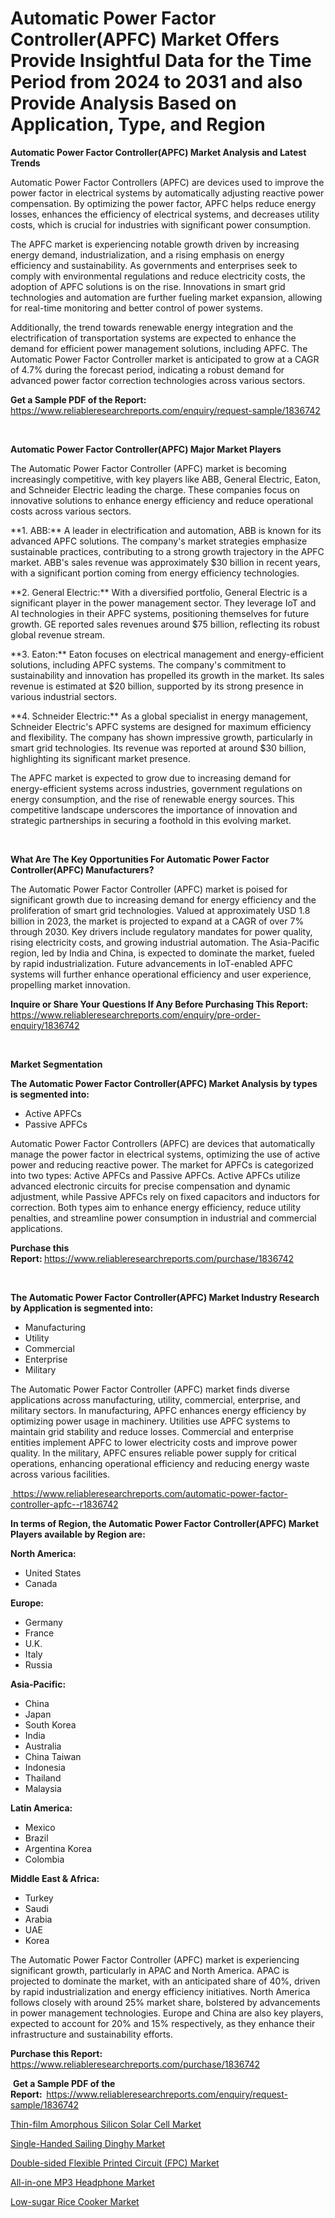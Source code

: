 <p><h1>Automatic Power Factor Controller(APFC) Market Offers Provide Insightful Data for the Time Period from 2024 to 2031 and also Provide Analysis Based on Application, Type, and Region</h1></p><p><strong>Automatic Power Factor Controller(APFC) Market Analysis and Latest Trends</strong></p>
<p><p>Automatic Power Factor Controllers (APFC) are devices used to improve the power factor in electrical systems by automatically adjusting reactive power compensation. By optimizing the power factor, APFC helps reduce energy losses, enhances the efficiency of electrical systems, and decreases utility costs, which is crucial for industries with significant power consumption. </p><p>The APFC market is experiencing notable growth driven by increasing energy demand, industrialization, and a rising emphasis on energy efficiency and sustainability. As governments and enterprises seek to comply with environmental regulations and reduce electricity costs, the adoption of APFC solutions is on the rise. Innovations in smart grid technologies and automation are further fueling market expansion, allowing for real-time monitoring and better control of power systems.</p><p>Additionally, the trend towards renewable energy integration and the electrification of transportation systems are expected to enhance the demand for efficient power management solutions, including APFC. The Automatic Power Factor Controller market is anticipated to grow at a CAGR of 4.7% during the forecast period, indicating a robust demand for advanced power factor correction technologies across various sectors.</p></p>
<p><strong>Get a Sample PDF of the Report:&nbsp;</strong> <a href="https://www.reliableresearchreports.com/enquiry/request-sample/1836742?utm_campaign=1595&utm_medium=2&utm_source=Github&utm_content=ia&utm_term=19102024&utm_id=automatic-power-factor-controllerapfc">https://www.reliableresearchreports.com/enquiry/request-sample/1836742</a></p>
<p>&nbsp;</p>
<p><strong>Automatic Power Factor Controller(APFC) Major Market Players</strong></p>
<p><p>The Automatic Power Factor Controller (APFC) market is becoming increasingly competitive, with key players like ABB, General Electric, Eaton, and Schneider Electric leading the charge. These companies focus on innovative solutions to enhance energy efficiency and reduce operational costs across various sectors.</p><p>**1. ABB:** A leader in electrification and automation, ABB is known for its advanced APFC solutions. The company's market strategies emphasize sustainable practices, contributing to a strong growth trajectory in the APFC market. ABB's sales revenue was approximately $30 billion in recent years, with a significant portion coming from energy efficiency technologies.</p><p>**2. General Electric:** With a diversified portfolio, General Electric is a significant player in the power management sector. They leverage IoT and AI technologies in their APFC systems, positioning themselves for future growth. GE reported sales revenues around $75 billion, reflecting its robust global revenue stream.</p><p>**3. Eaton:** Eaton focuses on electrical management and energy-efficient solutions, including APFC systems. The company's commitment to sustainability and innovation has propelled its growth in the market. Its sales revenue is estimated at $20 billion, supported by its strong presence in various industrial sectors.</p><p>**4. Schneider Electric:** As a global specialist in energy management, Schneider Electric's APFC systems are designed for maximum efficiency and flexibility. The company has shown impressive growth, particularly in smart grid technologies. Its revenue was reported at around $30 billion, highlighting its significant market presence.</p><p>The APFC market is expected to grow due to increasing demand for energy-efficient systems across industries, government regulations on energy consumption, and the rise of renewable energy sources. This competitive landscape underscores the importance of innovation and strategic partnerships in securing a foothold in this evolving market.</p></p>
<p>&nbsp;</p>
<p><strong>What Are The Key Opportunities For Automatic Power Factor Controller(APFC) Manufacturers?</strong></p>
<p><p>The Automatic Power Factor Controller (APFC) market is poised for significant growth due to increasing demand for energy efficiency and the proliferation of smart grid technologies. Valued at approximately USD 1.8 billion in 2023, the market is projected to expand at a CAGR of over 7% through 2030. Key drivers include regulatory mandates for power quality, rising electricity costs, and growing industrial automation. The Asia-Pacific region, led by India and China, is expected to dominate the market, fueled by rapid industrialization. Future advancements in IoT-enabled APFC systems will further enhance operational efficiency and user experience, propelling market innovation.</p></p>
<p><strong>Inquire or Share Your Questions If Any Before Purchasing This Report:</strong> <a href="https://www.reliableresearchreports.com/enquiry/pre-order-enquiry/1836742?utm_campaign=1595&utm_medium=2&utm_source=Github&utm_content=ia&utm_term=19102024&utm_id=automatic-power-factor-controllerapfc">https://www.reliableresearchreports.com/enquiry/pre-order-enquiry/1836742</a></p>
<p>&nbsp;</p>
<p><strong>Market Segmentation</strong></p>
<p><strong>The Automatic Power Factor Controller(APFC) Market Analysis by types is segmented into:</strong></p>
<p><ul><li>Active APFCs</li><li>Passive APFCs</li></ul></p>
<p><p>Automatic Power Factor Controllers (APFC) are devices that automatically manage the power factor in electrical systems, optimizing the use of active power and reducing reactive power. The market for APFCs is categorized into two types: Active APFCs and Passive APFCs. Active APFCs utilize advanced electronic circuits for precise compensation and dynamic adjustment, while Passive APFCs rely on fixed capacitors and inductors for correction. Both types aim to enhance energy efficiency, reduce utility penalties, and streamline power consumption in industrial and commercial applications.</p></p>
<p><strong>Purchase this Report:&nbsp;</strong><a href="https://www.reliableresearchreports.com/purchase/1836742?utm_campaign=1595&utm_medium=2&utm_source=Github&utm_content=ia&utm_term=19102024&utm_id=automatic-power-factor-controllerapfc">https://www.reliableresearchreports.com/purchase/1836742</a></p>
<p>&nbsp;</p>
<p><strong>The Automatic Power Factor Controller(APFC) Market Industry Research by Application is segmented into:</strong></p>
<p><ul><li>Manufacturing</li><li>Utility</li><li>Commercial</li><li>Enterprise</li><li>Military</li></ul></p>
<p><p>The Automatic Power Factor Controller (APFC) market finds diverse applications across manufacturing, utility, commercial, enterprise, and military sectors. In manufacturing, APFC enhances energy efficiency by optimizing power usage in machinery. Utilities use APFC systems to maintain grid stability and reduce losses. Commercial and enterprise entities implement APFC to lower electricity costs and improve power quality. In the military, APFC ensures reliable power supply for critical operations, enhancing operational efficiency and reducing energy waste across various facilities.</p></p>
<p><a href="https://www.reliableresearchreports.com/automatic-power-factor-controller-apfc--r1836742?utm_campaign=1595&utm_medium=2&utm_source=Github&utm_content=ia&utm_term=19102024&utm_id=automatic-power-factor-controllerapfc">&nbsp;https://www.reliableresearchreports.com/automatic-power-factor-controller-apfc--r1836742</a></p>
<p><strong>In terms of Region, the Automatic Power Factor Controller(APFC) Market Players available by Region are:</strong></p>
<p>
    <p> <strong> North America: </strong>
        <ul>
            <li>United States</li>
            <li>Canada</li>
        </ul>
        </p> 
    <p> <strong> Europe: </strong>
        <ul>
            <li>Germany</li>
            <li>France</li>
            <li>U.K.</li>
            <li>Italy</li>
            <li>Russia</li>
        </ul>
        </p> 
    <p> <strong> Asia-Pacific: </strong>
        <ul>
            <li>China</li>
            <li>Japan</li>
            <li>South Korea</li>
            <li>India</li>
            <li>Australia</li>
            <li>China Taiwan</li>
            <li>Indonesia</li>
            <li>Thailand</li>
            <li>Malaysia</li>
        </ul>
        </p> 
    <p> <strong> Latin America: </strong>
        <ul>
            <li>Mexico</li>
            <li>Brazil</li>
            <li>Argentina Korea</li>
            <li>Colombia</li>
        </ul>
        </p> 
    <p> <strong> Middle East & Africa: </strong>
        <ul>
            <li>Turkey</li>
            <li>Saudi</li>
            <li>Arabia</li>
            <li>UAE</li>
            <li>Korea</li>
        </ul>
    </p>
    </p>
<p><p>The Automatic Power Factor Controller (APFC) market is experiencing significant growth, particularly in APAC and North America. APAC is projected to dominate the market, with an anticipated share of 40%, driven by rapid industrialization and energy efficiency initiatives. North America follows closely with around 25% market share, bolstered by advancements in power management technologies. Europe and China are also key players, expected to account for 20% and 15% respectively, as they enhance their infrastructure and sustainability efforts.</p></p>
<p><strong>Purchase this Report: </strong><a href="https://www.reliableresearchreports.com/purchase/1836742?utm_campaign=1595&utm_medium=2&utm_source=Github&utm_content=ia&utm_term=19102024&utm_id=automatic-power-factor-controllerapfc">https://www.reliableresearchreports.com/purchase/1836742</a></p>
<p>&nbsp;<strong>Get a Sample PDF of the Report:&nbsp;&nbsp;</strong><a href="https://www.reliableresearchreports.com/enquiry/request-sample/1836742?utm_campaign=1595&utm_medium=2&utm_source=Github&utm_content=ia&utm_term=19102024&utm_id=automatic-power-factor-controllerapfc">https://www.reliableresearchreports.com/enquiry/request-sample/1836742</a></p>
<p><strong></strong></p>
<p><p><a href="https://www.linkedin.com/pulse/thin-film-amorphous-silicon-solar-cell-market-research-report-dskle?utm_campaign=1595&utm_medium=2&utm_source=Github&utm_content=ia&utm_term=19102024&utm_id=automatic-power-factor-controllerapfc">Thin-film Amorphous Silicon Solar Cell Market</a></p><p><a href="https://www.linkedin.com/pulse/analyzing-global-single-handed-sailing-dinghy-market-growth-prospects-wr9tf?utm_campaign=1595&utm_medium=2&utm_source=Github&utm_content=ia&utm_term=19102024&utm_id=automatic-power-factor-controllerapfc">Single-Handed Sailing Dinghy Market</a></p><p><a href="https://www.linkedin.com/pulse/double-sided-flexible-printed-circuit-fpc-market-research-report-do7vc?utm_campaign=1595&utm_medium=2&utm_source=Github&utm_content=ia&utm_term=19102024&utm_id=automatic-power-factor-controllerapfc">Double-sided Flexible Printed Circuit (FPC) Market</a></p><p><a href="https://www.linkedin.com/pulse/consumer-behavior-shifts-all-in-one-mp3-headphone-market-demand-zisef?utm_campaign=1595&utm_medium=2&utm_source=Github&utm_content=ia&utm_term=19102024&utm_id=automatic-power-factor-controllerapfc">All-in-one MP3 Headphone Market</a></p><p><a href="https://www.linkedin.com/pulse/low-sugar-rice-cooker-market-outlook-complete-industry-analysis-zynof?utm_campaign=1595&utm_medium=2&utm_source=Github&utm_content=ia&utm_term=19102024&utm_id=automatic-power-factor-controllerapfc">Low-sugar Rice Cooker Market</a></p></p>